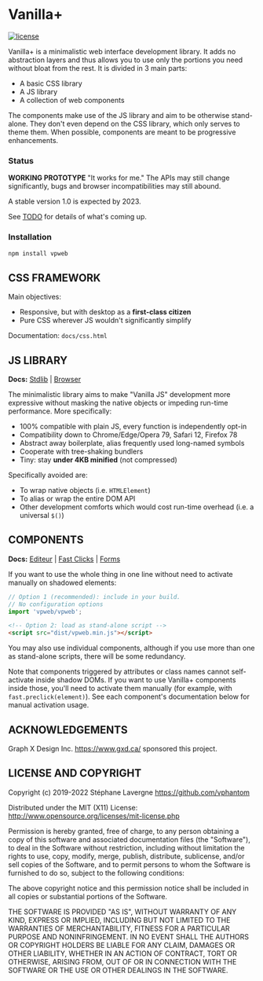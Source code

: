 # Vanilla+

[![license](https://img.shields.io/github/license/vphantom/vpweb.svg?style=plastic)]()
<!-- [![GitHub release](https://img.shields.io/github/release/vphantom/vpweb.svg?style=plastic)]() -->

Vanilla+ is a minimalistic web interface development library.  It adds no abstraction layers and thus allows you to use only the portions you need without bloat from the rest.  It is divided in 3 main parts:

* A basic CSS library
* A JS library
* A collection of web components

The components make use of the JS library and aim to be otherwise stand-alone.  They don't even depend on the CSS library, which only serves to theme them.  When possible, components are meant to be progressive enhancements.

### Status

**WORKING PROTOTYPE** "It works for me." The APIs may still change significantly, bugs and browser incompatibilities may still abound.

A stable version 1.0 is expected by 2023.

See [TODO](TODO.md) for details of what's coming up.

### Installation

```sh
npm install vpweb
```

## CSS FRAMEWORK

Main objectives:

- Responsive, but with desktop as a **first-class citizen**
- Pure CSS wherever JS wouldn't significantly simplify

Documentation: `docs/css.html`

## JS LIBRARY

**Docs:** [Stdlib](docs/stdlib.md) | [Browser](docs/browser.md)

The minimalistic library aims to make "Vanilla JS" development more expressive without masking the native objects or impeding run-time performance.  More specifically:

- 100% compatible with plain JS, every function is independently opt-in
- Compatibility down to Chrome/Edge/Opera 79, Safari 12, Firefox 78
- Abstract away boilerplate, alias frequently used long-named symbols
- Cooperate with tree-shaking bundlers
- Tiny: stay **under 4KB minified** (not compressed)

Specifically avoided are:

- To wrap native objects (i.e. `HTMLElement`)
- To alias or wrap the entire DOM API
- Other development comforts which would cost run-time overhead (i.e. a universal `$()`)

## COMPONENTS

**Docs:** [Editeur](docs/editeur.md) | [Fast Clicks](docs/fast.md) | [Forms](docs/forms.md)

If you want to use the whole thing in one line without need to activate manually on shadowed elements:

```js
// Option 1 (recommended): include in your build.
// No configuration options
import 'vpweb/vpweb';
```

```html
<!-- Option 2: load as stand-alone script -->
<script src="dist/vpweb.min.js"></script>
```

You may also use individual components, although if you use more than one as stand-alone scripts, there will be some redundancy.

Note that components triggered by attributes or class names cannot self-activate inside shadow DOMs.  If you want to use Vanilla+ components inside those, you'll need to activate them manually (for example, with `fast.preclick(element)`).  See each component's documentation below for manual activation usage.


## ACKNOWLEDGEMENTS

Graph X Design Inc. https://www.gxd.ca/ sponsored this project.

## LICENSE AND COPYRIGHT

Copyright (c) 2019-2022 Stéphane Lavergne <https://github.com/vphantom>

Distributed under the MIT (X11) License:
http://www.opensource.org/licenses/mit-license.php

Permission is hereby granted, free of charge, to any person obtaining a copy of this software and associated documentation files (the "Software"), to deal in the Software without restriction, including without limitation the rights to use, copy, modify, merge, publish, distribute, sublicense, and/or sell copies of the Software, and to permit persons to whom the Software is furnished to do so, subject to the following conditions:

The above copyright notice and this permission notice shall be included in all copies or substantial portions of the Software.

THE SOFTWARE IS PROVIDED "AS IS", WITHOUT WARRANTY OF ANY KIND, EXPRESS OR IMPLIED, INCLUDING BUT NOT LIMITED TO THE WARRANTIES OF MERCHANTABILITY, FITNESS FOR A PARTICULAR PURPOSE AND NONINFRINGEMENT. IN NO EVENT SHALL THE AUTHORS OR COPYRIGHT HOLDERS BE LIABLE FOR ANY CLAIM, DAMAGES OR OTHER LIABILITY, WHETHER IN AN ACTION OF CONTRACT, TORT OR OTHERWISE, ARISING FROM, OUT OF OR IN CONNECTION WITH THE SOFTWARE OR THE USE OR OTHER DEALINGS IN THE SOFTWARE.

